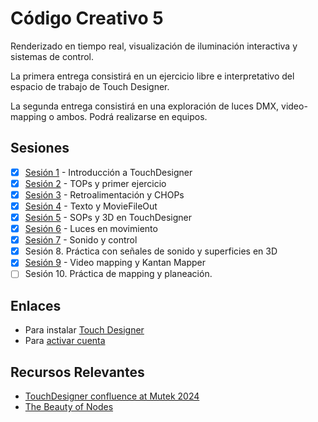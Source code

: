 # Código Creativo 5

Renderizado en tiempo real, visualización de iluminación interactiva y sistemas de control.  

La primera entrega consistirá en un ejercicio libre e interpretativo del espacio de trabajo de Touch Designer. 

La segunda entrega consistirá en una exploración de luces DMX, video-mapping o ambos. Podrá realizarse en equipos. 

## Sesiones 

- [x] [Sesión 1](./sesiones/s01.md) - Introducción a TouchDesigner
- [x] [Sesión 2](./sesiones/s02.md) - TOPs y primer ejercicio
- [x] [Sesión 3](./sesiones/s03.md) - Retroalimentación y CHOPs
- [x] [Sesión 4](./sesiones/s04.md) - Texto y MovieFileOut
- [x] [Sesión 5](./sesiones/s05/s05.md) - SOPs y 3D en TouchDesigner 
- [x] [Sesión 6](./sesiones/s06/s06.md) - Luces en movimiento
- [x] [Sesión 7](./sesiones/s07/s07.md) - Sonido y control
- [x] Sesión 8. Práctica con señales de sonido y superficies en 3D
- [x] [Sesión 9](./sesiones/s09/s09.md) - Video mapping y Kantan Mapper
- [ ] Sesión 10. Práctica de mapping y planeación. 

## Enlaces

- Para instalar [Touch Designer](https://derivative.ca/download)
- Para [activar cuenta](https://derivative.ca/user/login)

## Recursos Relevantes 

- [TouchDesigner confluence at Mutek 2024](https://derivative.ca/event/touchdesigner-confluence-mutek-2024/69806)
- [The Beauty of Nodes](https://derivative.ca/community-post/beauty-nodes-investigating-touchdesigner-soyun-park-and-her-students/68408)
